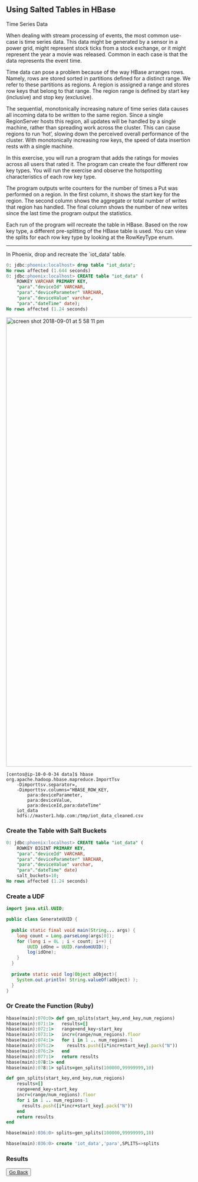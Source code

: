 ## Using Salted Tables in HBase


Time Series Data

When dealing with stream processing of events, the most common use-case is time series data. This data might be generated by a sensor in a power grid, might represent stock ticks from a stock exchange, or it might represent the year a movie was released. Common in each case is that the data represents the event time.

Time data can pose a problem because of the way HBase arranges rows. Namely, rows are stored sorted in partitions defined for a distinct range. We refer to these partitions as regions. A region is assigned a range and stores row keys that belong to that range. The region range is defined by start key (inclusive) and stop key (exclusive).

The sequential, monotonically increasing nature of time series data causes all incoming data to be written to the same region. Since a single RegionServer hosts this region, all updates will be handled by a single machine, rather than spreading work across the cluster. This can cause regions to run ‘hot’, slowing down the perceived overall performance of the cluster. With monotonically increasing row keys, the speed of data insertion rests with a single machine.

In this exercise, you will run a program that adds the ratings for movies across all users that rated it. The program can create the four different row key types. You will run the exercise and observe the hotspotting characteristics of each row key type.

The program outputs write counters for the number of times a Put was performed on a region. In the first column, it shows the start key for the region. The second column shows the aggregate or total number of writes that region has handled. The final column shows the number of new writes since the last time the program output the statistics.

Each run of the program will recreate the table in HBase. Based on the row key type, a different pre-splitting of the HBase table is used. You can view the splits for each row key type by looking at the RowKeyType enum.

----

In Phoenix, drop and recreate the `iot_data' table.


```sql
0: jdbc:phoenix:localhost> drop table "iot_data";
No rows affected (1.644 seconds)
0: jdbc:phoenix:localhost> CREATE table "iot_data" ( 
	ROWKEY VARCHAR PRIMARY KEY, 
	"para"."deviceId" VARCHAR, 
	"para"."deviceParameter" VARCHAR, 
	"para"."deviceValue" varchar, 
	"para"."dateTime" date);
No rows affected (1.24 seconds)
```


<img width="1216" alt="screen shot 2018-09-01 at 5 58 11 pm" src="https://user-images.githubusercontent.com/558905/44950240-bbe72e80-ae10-11e8-87e7-151167370e2e.png">


```console
[centos@ip-10-0-0-34 data]$ hbase org.apache.hadoop.hbase.mapreduce.ImportTsv 
	-Dimporttsv.separator=, 
	-Dimporttsv.columns="HBASE_ROW_KEY,
		para:deviceParameter,
		para:deviceValue,
		para:deviceId,para:dateTime" 
	iot_data 
	hdfs://master1.hdp.com:/tmp/iot_data_cleaned.csv
```

### Create the Table with Salt Buckets

```sql
0: jdbc:phoenix:localhost> CREATE table "iot_data" ( 
	ROWKEY BIGINT PRIMARY KEY, 
	"para"."deviceId" VARCHAR, 
	"para"."deviceParameter" VARCHAR, 
	"para"."deviceValue" varchar, 
	"para"."dateTime" date) 
	salt_buckets=10;
No rows affected (1.24 seconds)
```

### Create a UDF

```java
import java.util.UUID;

public class GenerateUUID {
  
  public static final void main(String... args) {
    long count = Long.parseLong(args[0]);
    for (long i = 0L ; i < count; i++) {
	    UUID idOne = UUID.randomUUID();
	    log(idOne);
    }
  }
  
  private static void log(Object aObject){
    System.out.println( String.valueOf(aObject) );
  }
} 
```

### Or Create the Function (Ruby)

```ruby
hbase(main):070:0> def gen_splits(start_key,end_key,num_regions)
hbase(main):071:1>   results=[]
hbase(main):072:1>   range=end_key-start_key
hbase(main):073:1>   incr=(range/num_regions).floor
hbase(main):074:1>   for i in 1 .. num_regions-1
hbase(main):075:2>     results.push([i*incr+start_key].pack("N"))
hbase(main):076:2>   end
hbase(main):077:1>   return results
hbase(main):078:1> end
hbase(main):078:1> splits=gen_splits(100000,99999999,10)
```

```ruby
def gen_splits(start_key,end_key,num_regions)
	results=[]
	range=end_key-start_key
	incr=(range/num_regions).floor
	for i in 1 .. num_regions-1
	  results.push([i*incr+start_key].pack("N"))
	end
	return results
end
```


```sql                                                                                         
hbase(main):036:0> splits=gen_splits(100000,99999999,10)
```

```sql
hbase(main):036:0> create 'iot_data','para',SPLITS=>splits
```

### Results


<button type="button"><a href="https://virtuant.github.io/hadoop-overview-spark-hwx/">Go Back</a></button>
<br>
<br>
